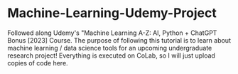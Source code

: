 # Machine-Learning-Udemy-Project
Followed along Udemy's "Machine Learning A-Z: AI, Python + ChatGPT Bonus [2023] Course. The purpose of following this tutorial is to learn about machine learning / data science tools for an upcoming undergraduate research project! Everything is executed on CoLab, so I will just upload copies of code here.
